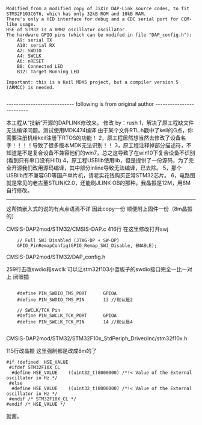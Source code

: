 ```
Modified from a modified copy of JiXin DAP-Link source codes, to fit STM32F103C6T6, which has only 32kB ROM and 10kB RAM.
There's only a HID interface for debug and a CDC serial port for COM-like usage.
HSE of STM32 is a 8MHz oscillator oscillator.
The hardware GPIO pins (which can be modifed in file "DAP_config.h"):
    A9: serial TX
    A10: serial RX
    A2: SWDIO
    A4: SWCLK
    A6: nRESET
    B8: Connected LED
    B12: Target Running LED

Important: this is a Keil MDK5 project, but a compiler version 5 (ARMCC) is needed.


```


---------------------------- following is from original author -------------------------


本工程从“技新”开源的DAPLINK修改来。 修改 by：rush 1，解决了原工程缺文件无法编译问题。测试使用MDK474编译.由于某个文件RTL.h戳中了keil的G点，你需要注册机给keil注册下RTOS的功能！ 2，原工程居然想当然去修改了设备名字！！！！导致了很多版本MDK无法识别！！ 3，原工程注释掉部分描述符，不知道是不是复合设备不兼容他们的win7，总之这导致了在win10下复合设备不识别(看到只有串口没有HID) 4，原工程USBlib使用lib，但是提供了一份源码，为了完全开源我们改用源码编译，其中部分inline导致无法编译，已去除。 5，那个USBlib库不兼容GD等国产单片机，请老实花钱购买正常STM32芯片。 6，电路图就是常见的老古董STLINK2.0，还能刷JLINK OB的那种。我晶振是12M，用8M自行修改。


----------------------------------------------------


这帮搞嵌入式的说的有点点语焉不详 因此copy一份 顺便附上固件一份（8m晶振的）

CMSIS-DAP2mod/STM32/CMSIS-DAP.c
416行 在这里修改打开swj

```
	// Full SWJ Disabled (JTAG-DP + SW-DP) 
	GPIO_PinRemapConfig(GPIO_Remap_SWJ_Disable, ENABLE);
```

CMSIS-DAP2mod/STM32/DAP_config.h

259行去改swdio和swclk 可以让stm32f103小蓝板子的swdio接口完全一比一对上  闭眼插

```

	#define PIN_SWDIO_TMS_PORT      GPIOA
	#define PIN_SWDIO_TMS_PIN		13 //默认是2

	// SWCLK/TCK Pin
	#define PIN_SWCLK_TCK_PORT		GPIOA
	#define PIN_SWCLK_TCK_PIN		14 //默认是4


```

CMSIS-DAP2mod/STM32/STM32F10x_StdPeriph_Driver/inc/stm32f10x.h

115行改晶振 这里强制都是改成8m的了

```
#if !defined  HSE_VALUE
 #ifdef STM32F10X_CL   
  #define HSE_VALUE    ((uint32_t)8000000) /*!< Value of the External oscillator in Hz */
 #else 
  #define HSE_VALUE    ((uint32_t)8000000) /*!< Value of the External oscillator in Hz */
 #endif /* STM32F10X_CL */
#endif /* HSE_VALUE */
```



就酱。




